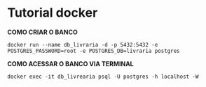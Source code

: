 # Tutorial docker
**COMO CRIAR O BANCO**

~~~
docker run --name db_livraria -d -p 5432:5432 -e POSTGRES_PASSWORD=root -e POSTGRES_DB=livraria postgres
~~~

**COMO ACESSAR O BANCO VIA TERMINAL**

~~~
docker exec -it db_livrearia psql -U postgres -h localhost -W
~~~
